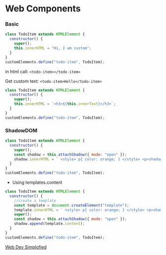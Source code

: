 # Web Components

### Basic

```js
class TodoItem extends HTMLElement {
  constructor() {
    super();
    this.innerHTML = "Hi, I am custom";
  }
}
customElements.define("todo-item", TodoItem);
```

in html call: `<todo-item></todo-item>`

Get custom text: `<todo-item>Hello</todo-item>`

```js
class TodoItem extends HTMLElement {
  constructor() {
    super();
    this.innerHTML = `<h3>${this.innerText}</h3>`;
  }
}
customElements.define("todo-item", TodoItem);
```

### ShadowDOM

```js
class TodoItem extends HTMLElement {
  constructor() {
    super();
    const shadow = this.attachShadow({ mode: "open" });
    shadow.innerHTML = ` <style> p{ color: orange; } </style> <p>shadow</p>`;
  }
}
customElements.define("todo-item", TodoItem);
```

- Using templates.content

```js
class TodoItem extends HTMLElement {
  constructor() {
    //create a template
    const template = document.createElement("template");
    template.innerHTML = ` <style> p{ color: orange; } </style> <p>shadow</p>`;
    super();
    const shadow = this.attachShadow({ mode: "open" });
    shadow.append(template.content);
  }
}
customElements.define("todo-item", TodoItem);
```

[Web Dev Simplofied](https://www.youtube.com/watch?v=2I7uX8m0Ta0)

